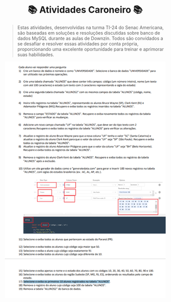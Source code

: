 <h1 align='center'>📚 Atividades Caroneiro 📚</h1>

> Estas atividades, desenvolvidas na turma TI-24 do Senac Americana, são baseadas em soluções e resoluções discutidas sobre banco de dados MySQL durante as aulas de Downzin. Todos são convidados a se desafiar e resolver essas atividades por conta própria, proporcionando uma excelente oportunidade para treinar e aprimorar suas habilidades.

<div align='center' style='width: 100%;'>
    <img src='./img/captura01.png' alt='Captura de atividades 01'>
    <img src='./img/captura02.png' alt='Captura de atividades 02'>
</div>